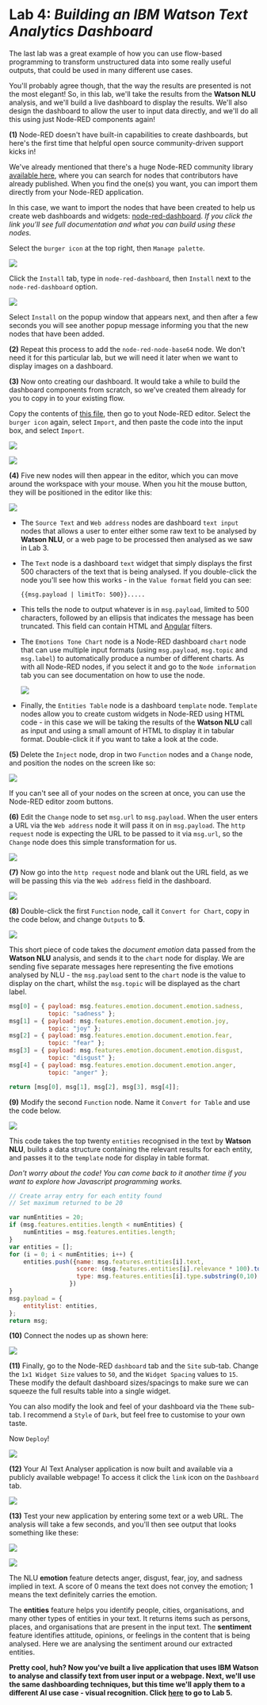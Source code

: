 # **Lab 4:** _Building an IBM Watson Text Analytics Dashboard_
The last lab was a great example of how you can use flow-based programming to transform unstructured data into some really useful outputs, that could be used in many different use cases.

You'll probably agree though, that the way the results are presented is not the most elegant! So, in this lab, we'll take the results from the **Watson NLU** analysis, and we'll build a live dashboard to display the results. We'll also design the dashboard to allow the user to input data directly, and we'll do all this using just Node-RED components again!

**(1)** Node-RED doesn't have built-in capabilities to create dashboards, but here's the first time that helpful open source community-driven support kicks in!

We've already mentioned that there's a huge Node-RED community library [available here](https://flows.nodered.org/), where you can search for nodes that contributors have already published. When you find the one(s) you want, you can import them directly from your Node-RED application.

In this case, we want to import the nodes that have been created to help us create web dashboards and widgets: [node-red-dashboard](https://flows.nodered.org/node/node-red-dashboard). _If you click the link you'll see full documentation and what you can build using these nodes._

Select the `burger icon` at the top right, then `Manage palette`.

![](./images/01-palette.png)

Click the `Install` tab, type in `node-red-dashboard`, then `Install` next to the `node-red-dashboard` option.

![](./images/02-installdashboard.png)

Select `Install` on the popup window that appears next, and then after a few seconds you will see another popup message informing you that the new nodes that have been added.

**(2)** Repeat this process to add the `node-red-node-base64` node. We don't need it for this particular lab, but we will need it later when we want to display images on a dashboard.

**(3)** Now onto creating our dashboard. It would take a while to build the dashboard components from scratch, so we've created them already for you to copy in to your existing flow.

Copy the contents of [this file](./code/nlu-dashboard.json), then go to yout Node-RED editor. Select the `burger icon` again, select `Import`, and then paste the code into the input box, and select `Import`.

![](./images/03-importcode.png)

![](./images/04-pastecode.png)

**(4)** Five new nodes will then appear in the editor, which you can move around the workspace with your mouse. When you hit the mouse button, they will be positioned in the editor like this:

![](./images/05-newnodes.png)

- The `Source Text` and `Web address` nodes are dashboard `text input` nodes that allows a user to enter either some raw text to be analysed by **Watson NLU**, or a web page to be processed then analysed as we saw in Lab 3.

- The `Text` node is a dashboard `text` widget that simply displays the first 500 characters of the text that is being analysed. If you double-click the node you'll see how this works - in the `Value format` field you can see:

  `{{msg.payload | limitTo: 500}}.....`

- This tells the node to output whatever is in `msg.payload`, limited to 500 characters, followed by an ellipsis that indicates the message has been truncated. This field can contain HTML and [Angular](https://scotch.io/tutorials/all-about-the-built-in-angularjs-filters) filters.

- The `Emotions Tone Chart` node is a Node-RED dashboard `chart` node that can use multiple input formats (using `msg.payload`, `msg.topic` and `msg.label`) to automatically produce a number of different charts. As with all Node-RED nodes, if you select it and go to the `Node information` tab you can see documentation on how to use the node.

  ![](./images/06-nodeinfo.png)

- Finally, the `Entities Table` node is a dashboard `template` node. `Template` nodes allow you to create custom widgets in Node-RED using HTML code - in this case we will be taking the results of the **Watson NLU** call as input and using a small amount of HTML to display it in tabular format. Double-click it if you want to take a look at the code.

**(5)** Delete the `Inject` node, drop in two `Function` nodes and a `Change` node, and position the nodes on the screen like so:

![](./images/07-additionalnodes.png)

If you can't see all of your nodes on the screen at once, you can use the Node-RED editor zoom buttons.

**(6)** Edit the `Change` node to set `msg.url` to `msg.payload`. When the user enters a URL via the `Web address` node it will pass it on in `msg.payload`. The `http request` node is expecting the URL to be passed to it via `msg.url`, so the `Change` node does this simple transformation for us.

![](./images/08-change.png)

**(7)** Now go into the `http request` node and blank out the URL field, as we will be passing this via the `Web address` field in the dashboard.

![](./images/09-blankurl.png)

**(8)** Double-click the first `Function` node, call it `Convert for Chart`, copy in the code below, and change `Outputs` to **5**.

![](./images/10-convertforchart.png)

This short piece of code takes the _document emotion_ data passed from the **Watson NLU** analysis, and sends it to the `chart` node for display. We are sending five separate messages here representing the five emotions analysed by NLU - the `msg.payload` sent to the `chart` node is the value to display on the chart, whilst the `msg.topic` will be displayed as the chart label.

```javascript
msg[0] = { payload: msg.features.emotion.document.emotion.sadness,
           topic: "sadness" };
msg[1] = { payload: msg.features.emotion.document.emotion.joy,
           topic: "joy" };
msg[2] = { payload: msg.features.emotion.document.emotion.fear,
           topic: "fear" };  
msg[3] = { payload: msg.features.emotion.document.emotion.disgust,
           topic: "disgust" };
msg[4] = { payload: msg.features.emotion.document.emotion.anger,
           topic: "anger" };           

return [msg[0], msg[1], msg[2], msg[3], msg[4]];
```

**(9)** Modify the second `Function` node. Name it `Convert for Table` and use the code below.

![](./images/11-convertfortable.png)

This code takes the top twenty `entities` recognised in the text by **Watson NLU**, builds a data structure containing the relevant results for each entity, and passes it to the `template` node for display in table format.

_Don't worry about the code! You can come back to it another time if you want to explore how Javascript programming works._

```javascript
// Create array entry for each entity found
// Set maximum returned to be 20

var numEntities = 20;
if (msg.features.entities.length < numEntities) {
    numEntities = msg.features.entities.length;
}
var entities = [];
for (i = 0; i < numEntities; i++) {
    entities.push({name: msg.features.entities[i].text,
                   score: (msg.features.entities[i].relevance * 100).toFixed(0) + " (" + (msg.features.entities[i].sentiment.score * 100).toFixed(0) + ")",
                   type: msg.features.entities[i].type.substring(0,10)
                 })
}
msg.payload = {
    entitylist: entities,
};
return msg;
```

**(10)** Connect the nodes up as shown here:

![](./images/12-connectnodes.png)

**(11)** Finally, go to the Node-RED `dashboard` tab and the `Site` sub-tab. Change the `1x1 Widget Size` values to `50`, and the `Widget Spacing` values to `15`. These modify the default dashboard sizes/spacings to make sure we can squeeze the full results table into a single widget.

You can also modify the look and feel of your dashboard via the `Theme` sub-tab. I recommend a `Style` of `Dark`, but feel free to customise to your own taste.

Now `Deploy`!

![](./images/13-dashsettings.png)

**(12)** Your AI Text Analyser application is now built and available via a publicly available webpage! To access it click the `link` icon on the `Dashboard` tab.

![](./images/14-dashlink.png)

**(13)** Test your new application by entering some text or a web URL. The analysis will take a few seconds, and you'll then see output that looks something like these:

![](./images/15-testtext.png)

![](./images/16-testurl.png)

The NLU **emotion** feature detects anger, disgust, fear, joy, and sadness implied in text. A score of 0 means the text does not convey the emotion; 1 means the text definitely carries the emotion.

The **entities** feature helps you identify people, cities, organisations, and many other types of entities in your text. It returns items such as persons, places, and organisations that
are present in the input text. The **sentiment** feature identifies attitude, opinions, or feelings in the content that is being analysed. Here we are analysing the sentiment around our extracted entities.

**Pretty cool, huh? Now you've built a live application that uses IBM Watson to analyse and classify text from user input or a webpage. Next, we'll use the same dashboarding techniques, but this time we'll apply them to a different AI use case - visual recognition. Click [here](../5-Visual) to go to Lab 5.**
